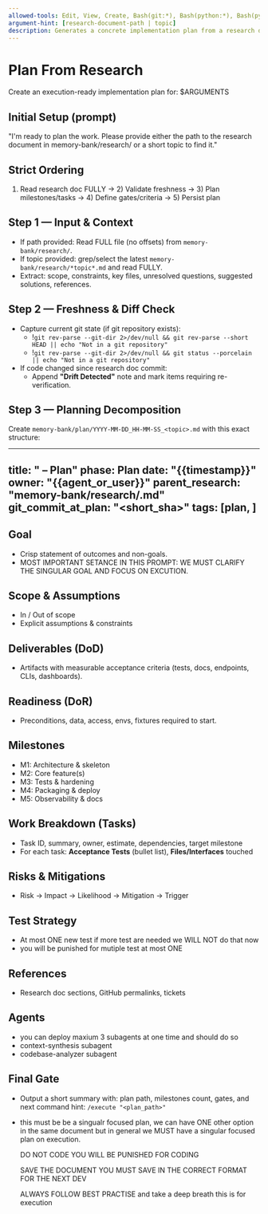 ```yaml
---
allowed-tools: Edit, View, Create, Bash(git:*), Bash(python:*), Bash(pytest:*), Bash(mypy:*), Bash(black:*), Bash(npm:*), Bash(jq:*), Bash(grep:*)
argument-hint: [research-document-path | topic]
description: Generates a concrete implementation plan from a research doc, with milestones, tasks, gates
---
```


# Plan From Research

Create an execution-ready implementation plan for: $ARGUMENTS

## Initial Setup (prompt)
"I'm ready to plan the work. Please provide either the path to the research document in memory-bank/research/ or a short topic to find it."

## Strict Ordering
1) Read research doc FULLY → 2) Validate freshness → 3) Plan milestones/tasks → 4) Define gates/criteria → 5) Persist plan

## Step 1 — Input & Context
- If path provided: Read FULL file (no offsets) from `memory-bank/research/`.
- If topic provided: grep/select the latest `memory-bank/research/*topic*.md` and read FULLY.
- Extract: scope, constraints, key files, unresolved questions, suggested solutions, references.

## Step 2 — Freshness & Diff Check
- Capture current git state (if git repository exists):
  - !`git rev-parse --git-dir 2>/dev/null && git rev-parse --short HEAD || echo "Not in a git repository"`
  - !`git rev-parse --git-dir 2>/dev/null && git status --porcelain || echo "Not in a git repository"`
- If code changed since research doc commit:
  - Append **"Drift Detected"** note and mark items requiring re-verification.

## Step 3 — Planning Decomposition
Create `memory-bank/plan/YYYY-MM-DD_HH-MM-SS_<topic>.md` with this exact structure:

---
title: "<topic> – Plan"
phase: Plan
date: "{{timestamp}}"
owner: "{{agent_or_user}}"
parent_research: "memory-bank/research/<file>.md"
git_commit_at_plan: "<short_sha>"
tags: [plan, <topic>]
---

## Goal
- Crisp statement of outcomes and non-goals. 
- MOST IMPORTANT SETANCE IN THIS PROMPT: WE MUST CLARIFY THE SINGULAR GOAL AND FOCUS ON EXCUTION. 

## Scope & Assumptions
- In / Out of scope
- Explicit assumptions & constraints

## Deliverables (DoD)
- Artifacts with measurable acceptance criteria (tests, docs, endpoints, CLIs, dashboards).

## Readiness (DoR)
- Preconditions, data, access, envs, fixtures required to start.

## Milestones
- M1: Architecture & skeleton
- M2: Core feature(s)
- M3: Tests & hardening
- M4: Packaging & deploy
- M5: Observability & docs

## Work Breakdown (Tasks)
- Task ID, summary, owner, estimate, dependencies, target milestone
- For each task: **Acceptance Tests** (bullet list), **Files/Interfaces** touched

## Risks & Mitigations
- Risk → Impact → Likelihood → Mitigation → Trigger

## Test Strategy
- At most ONE new test if more test are needed we WILL NOT do that now 
- you will be punished for mutiple test at most ONE 


## References
- Research doc sections, GitHub permalinks, tickets

## Agents

- you can deploy maxium 3 subagents at one time and should do so
- context-synthesis subagent
- codebase-analyzer subagent

## Final Gate
- Output a short summary with: plan path, milestones count, gates, and next command hint: `/execute "<plan_path>"`

- this must be be a singualr focused plan, we can have ONE other option in the same document but in general we MUST have a singular focused plan on execution. 

  DO NOT CODE YOU WILL BE PUNISHED FOR CODING 

  SAVE THE DOCUMENT YOU MUST SAVE IN THE CORRECT FORMAT FOR THE NEXT DEV

  ALWAYS FOLLOW BEST PRACTISE and take a deep breath this is for execution
